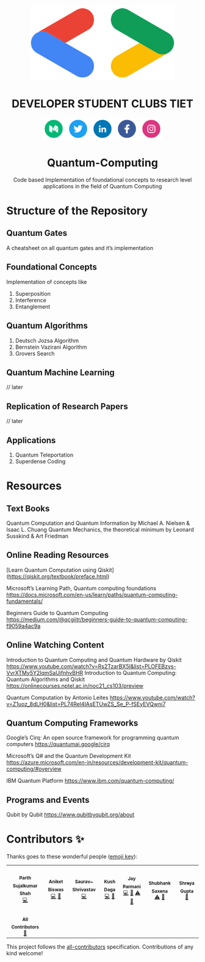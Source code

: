 <div align = "center">

<img height=200px src= "https://github.com/developer-student-club-thapar/officialWebsite/blob/master/src/assets/dsc_logo.png">

<h1>DEVELOPER STUDENT CLUBS TIET</h1>

<a href="https://medium.com/developer-student-clubs-tiet"><img src="https://github.com/aritraroy/social-icons/blob/master/medium-icon.png?raw=true" width="60"></a>
<a href="https://twitter.com/dsctiet"><img src="https://github.com/aritraroy/social-icons/blob/master/twitter-icon.png?raw=true" width="60"></a>
<a href="https://www.linkedin.com/company/developer-student-club-thapar"><img src="https://github.com/aritraroy/social-icons/blob/master/linkedin-icon.png?raw=true" width="60"></a>
<a href="https://facebook.com/dscthapar"><img src="https://github.com/aritraroy/social-icons/blob/master/facebook-icon.png?raw=true" width="60"></a>
<a href="https://instagram.com/dsc.tiet"><img src="https://github.com/aritraroy/social-icons/blob/master/instagram-icon.png?raw=true" width="60"></a>

# Quantum-Computing
Code based Implementation of foundational concepts to research level applications in the field of Quantum Computing

</div>

# Structure of the Repository


## Quantum Gates
A cheatsheet on all quantum gates and it’s implementation

## Foundational Concepts
Implementation of concepts like
1. Superposition
2. Interference
3. Entanglement

## Quantum Algorithms
1. Deutsch Jozsa Algorithm
2. Bernstein Vazirani Algorithm
3. Grovers Search

## Quantum Machine Learning
// later

## Replication of Research Papers
// later

## Applications
1. Quantum Teleportation
2. Superdense Coding

# Resources

## Text Books
Quantum Computation and Quantum Information by Michael A. Nielsen & Isaac L. Chuang
Quantum Mechanics, the theoretical minimum by Leonard Susskind & Art Friedman


## Online Reading Resources
[Learn Quantum Computation using Qiskit] (https://qiskit.org/textbook/preface.html)

Microsoft’s Learning Path, Quantum computing foundations 
https://docs.microsoft.com/en-us/learn/paths/quantum-computing-fundamentals/

Beginners Guide to Quantum Computing
https://medium.com/@qcgiitr/beginners-guide-to-quantum-computing-f9059a4ac9a


## Online Watching Content
Introduction to Quantum Computing and Quantum Hardware by Qiskit
https://www.youtube.com/watch?v=Rs2TzarBX5I&list=PLOFEBzvs-VvrXTMy5Y2IqmSaUjfnhvBHR
Introduction to Quantum Computing: Quantum Algorithms and Qiskit https://onlinecourses.nptel.ac.in/noc21_cs103/preview

Quantum Computation by Antonio Leites
https://www.youtube.com/watch?v=Z1uoz_8dLH0&list=PL74Rel4IAsETUwZS_Se_P-fSEyEVQwni7


## Quantum Computing Frameworks
Google’s Cirq: An open source framework for programming quantum computers
https://quantumai.google/cirq

Microsoft’s Q# and the Quantum Development Kit
https://azure.microsoft.com/en-in/resources/development-kit/quantum-computing/#overview

IBM Quantum Platform
https://www.ibm.com/quantum-computing/

## Programs and Events
Qubit by Qubit 
https://www.qubitbyqubit.org/about



# Contributors ✨

Thanks goes to these wonderful people ([emoji key](https://allcontributors.org/docs/en/emoji-key)):

<!-- ALL-CONTRIBUTORS-LIST:START - Do not remove or modify this section -->
<!-- prettier-ignore-start -->
<!-- markdownlint-disable -->
<table>
  <tr>
    <td align="center"><a href="https://www.linkedin.com/in/parth-shah-97911416a/"><img src="https://avatars0.githubusercontent.com/u/43181887?v=4" width="100px;" alt=""/><br /><sub><b>Parth Sujalkumar Shah</b></sub></a><br /><a href="https://github.com/developer-student-club-thapar/buying_selling_devops/commits?author=parthsujalshah" title="Code">💻</a></td>
    <td align="center"><a href="https://www.linkedin.com/in/aniket-biswas-59394b191/"><img src="https://avatars2.githubusercontent.com/u/51146347?v=4" width="100px;" alt=""/><br /><sub><b>Aniket Biswas</b></sub></a><br /><a href="https://github.com/developer-student-club-thapar/buying_selling_devops/commits?author=aniketbiswas21" title="Code">💻</a> <a href="#design-aniketbiswas21" title="Design">🎨</a></td>
    <td align="center"><a href="https://github.com/Saurav-Shrivastav"><img src="https://avatars1.githubusercontent.com/u/54510448?v=4" width="100px;" alt=""/><br /><sub><b>Saurav-Shrivastav</b></sub></a><br /><a href="https://github.com/developer-student-club-thapar/buying_selling_devops/commits?author=Saurav-Shrivastav" title="Code">💻</a></td>
    <td align="center"><a href="http://kush-blog.netlify.com"><img src="https://avatars2.githubusercontent.com/u/40840079?v=4" width="100px;" alt=""/><br /><sub><b>Kush Daga</b></sub></a><br /><a href="https://github.com/developer-student-club-thapar/buying_selling_devops/commits?author=kush-daga" title="Code">💻</a> <a href="#design-kush-daga" title="Design">🎨</a></td>
    <td align="center"><a href="https://linkedin.com/in/jsparmani"><img src="https://avatars3.githubusercontent.com/u/41769747?v=4" width="100px;" alt=""/><br /><sub><b>Jay Parmani</b></sub></a><br /><a href="https://github.com/developer-student-club-thapar/buying_selling_devops/commits?author=jsparmani" title="Code">💻</a> <a href="#maintenance-jsparmani" title="Maintenance">🚧</a> <a href="https://github.com/developer-student-club-thapar/buying_selling_devops/commits?author=jsparmani" title="Tests">⚠️</a> <a href="https://github.com/developer-student-club-thapar/buying_selling_devops/commits?author=jsparmani" title="Documentation">📖</a></td>
    <td align="center"><a href="http://shubhank-saxena.github.io"><img src="https://avatars3.githubusercontent.com/u/29003047?v=4" width="100px;" alt=""/><br /><sub><b>Shubhank Saxena</b></sub></a><br /><a href="https://github.com/developer-student-club-thapar/buying_selling_devops/commits?author=shubhank-saxena" title="Tests">⚠️</a> <a href="https://github.com/developer-student-club-thapar/buying_selling_devops/commits?author=shubhank-saxena" title="Documentation">📖</a></td>
    <td align="center"><a href="http://shreyagupta30.github.io"><img src="https://avatars1.githubusercontent.com/u/33135343?v=4" width="100px;" alt=""/><br /><sub><b>Shreya Gupta</b></sub></a><br /><a href="https://github.com/developer-student-club-thapar/buying_selling_devops/commits?author=shreyagupta30" title="Documentation">📖</a></td>
  </tr>
  <tr>
    <td align="center"><a href="https://allcontributors.org"><img src="https://avatars1.githubusercontent.com/u/46410174?v=4" width="100px;" alt=""/><br /><sub><b>All Contributors</b></sub></a><br /><a href="https://github.com/developer-student-club-thapar/buying_selling_devops/commits?author=all-contributors" title="Documentation">📖</a></td>
  </tr>
</table>

<!-- markdownlint-enable -->
<!-- prettier-ignore-end -->
<!-- ALL-CONTRIBUTORS-LIST:END -->

This project follows the [all-contributors](https://github.com/all-contributors/all-contributors) specification. Contributions of any kind welcome!
